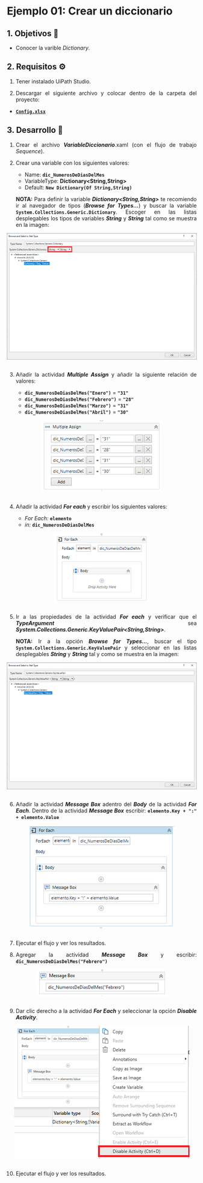 # Ejemplo 01: Crear un diccionario

<div style="text-align: justify;">

## 1. Objetivos :dart:

- Conocer la varible *Dictionary*.

## 2. Requisitos :gear:

1. Tener instalado UiPath Studio.

2. Descargar el siguiente archivo y colocar dentro de la carpeta del proyecto:

- [**`Config.xlsx`**](https://github.com/bot-jcris/RPA-UiPath-Pepsico-2021/raw/main/Session-13/material/Config.xlsx)

## 3. Desarrollo :hammer:

1. Crear el archivo ***VariableDiccionario***.xaml (con el flujo de trabajo *Sequence*).

2. Crear una variable con los siguientes valores:

    - Name: **`dic_NumerosDeDiasDelMes`**
    - VariableType: **Dictionary<String,String>**
    - Default: **`New Dictionary(Of String,String)`**

    **NOTA:** Para definir la variable ***Dictionary<String,String>*** te recomiendo ir al navegador de tipos (***Browse for Types...***) y buscar la variable **`System.Collections.Generic.Dictionary`**. Escoger en las listas desplegables los tipos de variables ***String*** y ***String*** tal como se muestra en la imagen:

<div align="center">
<img src="assets/image02.png" align="center">
</div>
<br>

3. Añadir la actividad ***Multiple Assign*** y añadir la siguiente relación de valores:

    - **`dic_NumerosDeDiasDelMes("Enero")`** = **`"31"`**
    - **`dic_NumerosDeDiasDelMes("Febrero")`** = **`"28"`**
    - **`dic_NumerosDeDiasDelMes("Marzo")`** = **`"31"`**
    - **`dic_NumerosDeDiasDelMes("Abril")`** = **`"30"`**

<div align="center">
<img src="assets/image03.png" align="center">
</div>
<br>

4. Añadir la actividad ***For each*** y escribir los siguientes valores:

    - *For Each:* **`elemento`**
    - *in:* **`dic_NumerosDeDiasDelMes`**


<div align="center">
<img src="assets/image04.png" align="center">
</div>
<br>

5. Ir a las propiedades de la actividad ***For each*** y verificar que el ***TypeArgument*** sea ***System.Collections.Generic.KeyValuePair<String,String>***.

    **NOTA:** Ir a la opción ***Browse for Types...***, buscar el tipo **`System.Collections.Generic.KeyValuePair`** y seleccionar en las listas desplegables ***String*** y ***String*** tal y como se muestra en la imagen:

<div align="center">
<img src="assets/image05.png" align="center">
</div>
<br>

6. Añadir la actividad ***Message Box*** adentro del ***Body*** de la actividad ***For Each***. Dentro de la actividad ***Message Box*** escribir: **`elemento.Key + ":" + elemento.Value`**

<div align="center">
<img src="assets/image06.png" align="center">
</div>
<br>

7. Ejecutar el flujo y ver los resultados.

8. Agregar la actividad ***Message Box*** y escribir: **`dic_NumerosDeDiasDelMes("Febrero")`**

<div align="center">
<img src="assets/image08.png" align="center">
</div>
<br>

9. Dar clic derecho a la actividad ***For Each*** y seleccionar la opción ***Disable Activity***.

<div align="center">
<img src="assets/image09.png" align="center">
</div>
<br>

10. Ejecutar el flujo y ver los resultados.

</div>